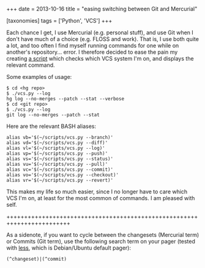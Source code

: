 +++
date = 2013-10-16
title = "easing switching between Git and Mercurial"

[taxonomies]
tags = ['Python', 'VCS']
+++

Each chance I get, I use Mercurial (e.g. personal stuff), and use Git
when I don\'t have much of a choice (e.g. FLOSS and work). That is, I
use both quite a lot, and too often I find myself running commands for
one while on another\'s repository\... error. I therefore decided to
ease the pain my creating [a script] which checks which VCS system I\'m
on, and displays the relevant command.

Some examples of usage:

``` {.sourceCode .sh}
$ cd <hg repo>
$ ./vcs.py --log
hg log --no-merges --patch --stat --verbose
$ cd <git repo>
$ ./vcs.py --log
git log --no-merges --patch --stat
```

Here are the relevant BASH aliases:

``` {.sourceCode .sh}
alias vb='$(~/scripts/vcs.py --branch)'
alias vd='$(~/scripts/vcs.py --diff)'
alias vl='$(~/scripts/vcs.py --log)'
alias vp='$(~/scripts/vcs.py --push)'
alias vs='$(~/scripts/vcs.py --status)'
alias vu='$(~/scripts/vcs.py --pull)'
alias vc='$(~/scripts/vcs.py --commit)'
alias vo='$(~/scripts/vcs.py --checkout)'
alias vr='$(~/scripts/vcs.py --revert)'
```

This makes my life so much easier, since I no longer have to care which
VCS I\'m on, at least for the most common of commands. I am pleased with
self.

++++++++++++++++++++++++++++++++++++++++++++++++++++++++++++++++++++++++

As a sidenote, if you want to cycle between the changesets (Mercurial
term) or Commits (Git term), use the following search term on your pager
(tested with [less], which is Debian/Ubuntu default pager):

    (^changeset)|(^commit)

  [a script]: https://bitbucket.org/tshepang/scripts/src/tip/vcs.py
  [less]: http://www.greenwoodsoftware.com/less
